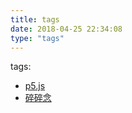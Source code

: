 ```yaml
---
title: tags
date: 2018-04-25 22:34:08
type: "tags"
---
```

tags:
  - [p5.js](https://www.runoob.com)
  - [碎碎念](https://xieshujie.netlify.app/2020/05/04/%E4%BB%A3%E7%A0%81%E6%84%9F%E6%83%B3/)